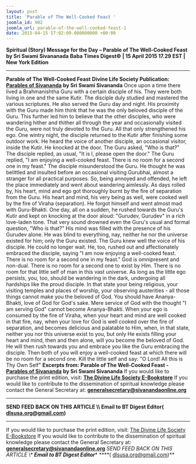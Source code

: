 ```yaml
---
layout: post
title: 'Parable of The Well-Cooked Feast '
joomla_id: 902
joomla_url: parable-of-the-well-cooked-feast-1
date: 2015-04-15 17:02:09.000000000 +00:00
---
```

**Spiritual (Story) Message for the Day – Parable of The Well-Cooked Feast by Sri Swami Sivananada**
**Baba Times Digest© | 15 April 2015 17.29 EST | New York Edition**
* * *
**Parable of The Well-Cooked Feast**
**Divine Life Society Publication:** [**Parables of Sivananda**](http://www.dlshq.org/download/parables.htm#_VPID_36) **by Sri Swami Sivananda**
Once upon a time there lived a Brahmanishtha Guru with a certain disciple of his. They were both living in one and the same Kutir. The disciple duly studied and mastered the various scriptures. He also served the Guru day and night.
His proximity with the Guru made him think that he was the only beloved disciple of the Guru. This further led him to believe that the other disciples, who were wandering hither and thither all through the year and occasionally visited the Guru, were not truly devoted to the Guru. All that only strengthened his ego.
One wintry night, the disciple returned to the Kutir after finishing some outdoor work. He heard the voice of another disciple, an occasional visitor, inside the Kutir. He knocked at the door. The Guru asked, "Who is that?" The disciple replied, as usual, "It is I, please open the door."
The Guru replied, "I am enjoying a well-cooked feast. There is no room for a second one in my feast."
The disciple misunderstood the Guru. He thought he was belittled and insulted before an occasional visiting Gurubhai, almost a stranger for all practical purposes. So, being annoyed and offended, he left the place immediately and went about wandering aimlessly.
As days rolled by, his heart, mind and ego got thoroughly burnt by the fire of separation from the Guru. His heart and mind, his very being as well, were cooked well by the fire of Viraha (separation). He forgot himself and went almost mad with Guru-Bhakti.
One day, all on a sudden, he rushed towards the Guru's Kutir and kept on knocking at the door aloud: "Gurudev, Gurudev" in a rich love-laden tone. That very sound drowned even the Guru's usual and formal question, "Who is that?" His mind was filled with the presence of his Gurudev alone. He was blind to everything, nay, neither he nor the universe existed for him; only the Guru existed.
The Guru knew well the voice of his disciple. He could no longer wait. He, too, rushed out and affectionately embraced the disciple, saying "I am now enjoying a well-cooked feast. There is no room for a second one in my feast."
God is omnipresent and non-dual. There is no room for a second one to exist by Him. There is no room for that little self of man in this vast universe.
As long as the little ego persists, you, too, should be wandering in the dark, undergoing all hardships like the proud disciple. In that state your being religious, your visiting temples and places of worship, your observing austerities - all those things cannot make you the beloved of God.
You should have Ananya-Bhakti, love of God for God's sake. Mere service of God with the thought "I am serving God" cannot become Ananya-Bhakti.
When your ego is consumed by the fire of Viraha, when your heart and mind are well cooked in that fire, nay, when your love for God is well cooked over the fire of separation, and becomes delicious and palatable to Him, when, in that state, neither you nor this universe exist to you, but only He exists filling your heart and mind, then and then alone, will you become the beloved of God. He will then rush towards you and embrace you like the Guru embracing the disciple.
Then both of you will enjoy a well-cooked feast at which there will be no room for a second one.
Kill the little self and say: "O Lord! All this is Thy Own Self"
**Excerpts from:**  **Parable of The Well-Cooked Feast -** [**Parables of Sivananda**](http://www.dlshq.org/download/parables.htm#_VPID_36) **by Sri Swami Sivananda**
If you would like to purchase the print edition, visit: **[The Divine Life Society E-Bookstore](http://www.dlshq.org/download/download.htm)**
If you would like to contribute to the dissemination of spiritual knowledge please contact the General Secretary at: [](mailto:%20%3Cscript%20type=%27text/javascript%27%3E%20%3C%21--%20var%20prefix%20=%20%27ma%27%20+%20%27il%27%20+%20%27to%27;%20var%20path%20=%20%27hr%27%20+%20%27ef%27%20+%20%27=%27;%20var%20addy57016%20=%20%27generalsecretary%27%20+%20%27@%27;%20addy57016%20=%20addy57016%20+%20%27sivanandaonline%27%20+%20%27.%27%20+%20%27org%27;%20document.write%28%27%3Ca%20%27%20+%20path%20+%20%27%5C%27%27%20+%20prefix%20+%20%27:%27%20+%20addy57016%20+%20%27%5C%27%3E%27%29;%20document.write%28addy57016%29;%20document.write%28%27%3C%5C/a%3E%27%29;%20//--%3E%5Cn%20%3C/script%3E%3Cscript%20type=%27text/javascript%27%3E%20%3C%21--%20document.write%28%27%3Cspan%20style=%5C%27display:%20none;%5C%27%3E%27%29;%20//--%3E%20%3C/script%3EThis%20email%20address%20is%20being%20protected%20from%20spambots.%20You%20need%20JavaScript%20enabled%20to%20view%20it.%20%3Cscript%20type=%27text/javascript%27%3E%20%3C%21--%20document.write%28%27%3C/%27%29;%20document.write%28%27span%3E%27%29;%20//--%3E%20%3C/script%3E?subject=Contribution%20to%20Dissemination%20of%20Spiritual%20Knowledge) **generalsecretary@sivanandaonline.org**
****
**SEND FEED BACK ON THIS ARTICLE \\\ Email to BT Digest Editor[](mailto:%20%3Cscript%20type=%27text/javascript%27%3E%20%3C%21--%20var%20prefix%20=%20%27ma%27%20+%20%27il%27%20+%20%27to%27;%20var%20path%20=%20%27hr%27%20+%20%27ef%27%20+%20%27=%27;%20var%20addy72654%20=%20%27dlsusa.org%27%20+%20%27@%27;%20addy72654%20=%20addy72654%20+%20%27gmail%27%20+%20%27.%27%20+%20%27com%27;%20document.write%28%27%3Ca%20%27%20+%20path%20+%20%27%5C%27%27%20+%20prefix%20+%20%27:%27%20+%20addy72654%20+%20%27%5C%27%3E%27%29;%20document.write%28addy72654%29;%20document.write%28%27%3C%5C/a%3E%27%29;%20//--%3E%5Cn%20%3C/script%3E%3Cscript%20type=%27text/javascript%27%3E%20%3C%21--%20document.write%28%27%3Cspan%20style=%5C%27display:%20none;%5C%27%3E%27%29;%20//--%3E%20%3C/script%3EThis%20email%20address%20is%20being%20protected%20from%20spambots.%20You%20need%20JavaScript%20enabled%20to%20view%20it.%20%3Cscript%20type=%27text/javascript%27%3E%20%3C%21--%20document.write%28%27%3C/%27%29;%20document.write%28%27span%3E%27%29;%20//--%3E%20%3C/script%3E?subject=DLS%20Posts)( [dlsusa.org@gmail.com](mailto:dlsusa.org@gmail.com))**
* * *
  
If you would like to purchase the print edition, visit: [The Divine Life Society E-Bookstore](http://www.dlshq.org/download/download.htm)
If you would like to contribute to the dissemination of spiritual knowledge please contact the General Secretary at: **[generalsecretary@sivanandaonline.org](mailto:generalsecretary@sivanandaonline.org)**
**SEND FEED BACK ON THIS ARTICLE \\\**  **Email to BT Digest Editor**** [](mailto:%20%3Cscript%20type=%27text/javascript%27%3E%20%3C%21--%20var%20prefix%20=%20%27ma%27%20+%20%27il%27%20+%20%27to%27;%20var%20path%20=%20%27hr%27%20+%20%27ef%27%20+%20%27=%27;%20var%20addy72654%20=%20%27dlsusa.org%27%20+%20%27@%27;%20addy72654%20=%20addy72654%20+%20%27gmail%27%20+%20%27.%27%20+%20%27com%27;%20document.write%28%27%3Ca%20%27%20+%20path%20+%20%27%5C%27%27%20+%20prefix%20+%20%27:%27%20+%20addy72654%20+%20%27%5C%27%3E%27%29;%20document.write%28addy72654%29;%20document.write%28%27%3C%5C/a%3E%27%29;%20//--%3E%5Cn%20%3C/script%3E%3Cscript%20type=%27text/javascript%27%3E%20%3C%21--%20document.write%28%27%3Cspan%20style=%5C%27display:%20none;%5C%27%3E%27%29;%20//--%3E%20%3C/script%3EThis%20email%20address%20is%20being%20protected%20from%20spambots.%20You%20need%20JavaScript%20enabled%20to%20view%20it.%20%3Cscript%20type=%27text/javascript%27%3E%20%3C%21--%20document.write%28%27%3C/%27%29;%20document.write%28%27span%3E%27%29;%20//--%3E%20%3C/script%3E?subject=DLS%20Posts)****( [dlsusa.org@gmail.com](mailto:dlsusa.org@gmail.com))**  
